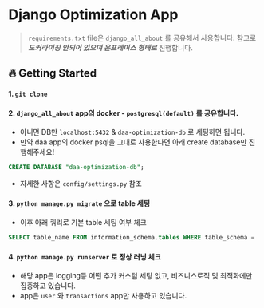 # Django Optimization App

> `requirements.txt` file은 `django_all_about` 를 공유해서 사용합니다.
> 참고로 ***도커라이징 안되어 있으며 온프레미스 형태로*** 진행합니다.

## 🔥 Getting Started

#### 1. `git clone`

#### 2. `django_all_about` app의 docker - `postgresql(default)` 를 공유합니다.
- 아니면 DB만 `localhost:5432` & `daa-optimization-db` 로 세팅하면 됩니다.
- 만약 daa app의 docker psql을 그대로 사용한다면 아래 create database만 진행해주세요!

```sql
CREATE DATABASE "daa-optimization-db";
```

- 자세한 사항은 `config/settings.py` 참조

#### 3. `python manage.py migrate` 으로 table 세팅

- 이후 아래 쿼리로 기본 table 세팅 여부 체크

```sql
SELECT table_name FROM information_schema.tables WHERE table_schema = 'public';
```

#### 4. `python manage.py runserver` 로 정상 러닝 체크

- 해당 app은 logging등 어떤 추가 커스텀 세팅 없고, 비즈니스로직 및 최적화에만 집중하고 있습니다.
- app은 `user` 와 `transactions` app만 사용하고 있습니다.
